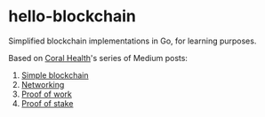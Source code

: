 # hello-blockchain
Simplified blockchain implementations in Go, for learning purposes.

Based on [Coral Health](https://medium.com/@mycoralhealth)'s series of Medium posts:
1. [Simple blockchain](https://medium.com/@mycoralhealth/code-your-own-blockchain-in-less-than-200-lines-of-go-e296282bcffc)
2. [Networking](https://medium.com/@mycoralhealth/part-2-networking-code-your-own-blockchain-in-less-than-200-lines-of-go-17fe1dad46e1)
3. [Proof of work](https://medium.com/@mycoralhealth/code-your-own-blockchain-mining-algorithm-in-go-82c6a71aba1f)
4. [Proof of stake](https://medium.com/@mycoralhealth/code-your-own-proof-of-stake-blockchain-in-go-610cd99aa658)
